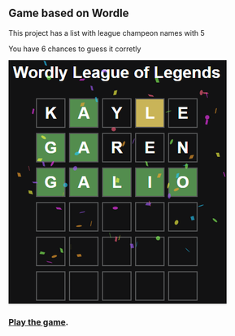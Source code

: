 ## Game based on Wordle

This project has a list with league champeon names with 5

You have 6 chances to guess it corretly

![Exemple](https://github.com/keter45/wordle-like-app/blob/master/public/exemple.png?raw=true)

### [Play the game](https://wordlelol.vercel.app).
